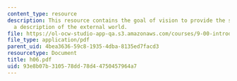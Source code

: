 ```yaml
---
content_type: resource
description: This resource contains the goal of vision to provide the students with
  a description of the external world.
file: https://ol-ocw-studio-app-qa.s3.amazonaws.com/courses/9-00-introduction-to-psychology-fall-2004/93e8b07b310578dd78d44750457964a7_h06.pdf
file_type: application/pdf
parent_uid: 4bea3636-59c8-1935-4dba-8135ed7facd3
resourcetype: Document
title: h06.pdf
uid: 93e8b07b-3105-78dd-78d4-4750457964a7
---
```

